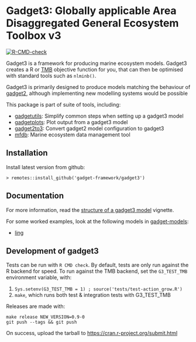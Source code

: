 # Gadget3: Globally applicable Area Disaggregated General Ecosystem Toolbox v3

[![R-CMD-check](https://github.com/gadget-framework/gadget3/workflows/R-CMD-check/badge.svg)](https://github.com/gadget-framework/gadget3/actions)

Gadget3 is a framework for producing marine ecosystem models. Gadget3 creates a
R or [TMB](http://kaskr.github.io/adcomp/_book/Introduction.html) objective
function for you, that can then be optimised with standard tools such as
``nlminb()``.

Gadget3 is primarily designed to produce models matching the behaviour of
[gadget2](https://gadget-framework.github.io/gadget2/), although implementing new modelling
systems would be possible

This package is part of suite of tools, including:

* [gadgetutils](https://github.com/gadget-framework/gadgetutils): Simplify common steps when setting up a gadget3 model
* [gadgetplots](https://github.com/gadget-framework/gadgetplots): Plot output from a gadget3 model
* [gadget2to3](https://github.com/gadget-framework/gadget2to3): Convert gadget2 model configuration to gadget3
* [mfdb](https://github.com/gadget-framework/mfdb): Marine ecosystem data management tool

## Installation

Install latest version from github:

    > remotes::install_github('gadget-framework/gadget3')

## Documentation

For more information, read the [structure of a gadget3 model](https://gadget-framework.github.io/gadget3/articles/model_structure.html)
vignette.

For some worked examples, look at the following models in [gadget-models](https://github.com/gadget-framework/gadget-models/):

* [ling](https://github.com/gadget-framework/gadget-models/tree/master/06-ling/gadget3/00-setup)

## Development of gadget3

Tests can be run with ``R CMD check``.
By default, tests are only run against the R backend for speed.
To run against the TMB backend, set the ``G3_TEST_TMB`` environment variable, with:

1. ``Sys.setenv(G3_TEST_TMB = 1) ; source('tests/test-action_grow.R')``
2. ``make``, which runs both test & integration tests with G3_TEST_TMB

Releases are made with:

    make release NEW_VERSION=0.9-0
    git push --tags && git push

On success, upload the tarball to https://cran.r-project.org/submit.html
